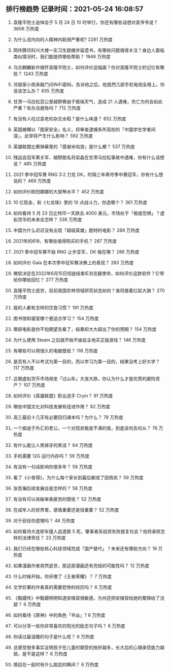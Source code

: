 
## 排行榜趋势 记录时间：2021-05-24 16:08:57
  
  1. 袁隆平院士追悼会于 5 月 24 日 10 时举行，你还有哪些话想对袁爷爷说？ 3606 万热度
    
  2. 为什么说内向的人精神内耗很严重呢? 2281 万热度
    
  3. 网传腾讯科兴大楼一实习生跳楼并留遗书，有哪些问题值得关注？身边人面临类似情况时，我们能提供哪些帮助？ 1948 万热度
    
  4. 乌合麒麟新作缅怀袁隆平院士，如何评价这幅画？你对袁隆平院士的记忆有哪些？ 1243 万热度
    
  5. 邻居家小孩来敲门问WiFi密码，告诉他之后，他竟然几部手机电视全用上。你说该怎么办？ 835 万热度
    
  6. 甘肃一马拉松百公里越野赛由于极端天气，造成 21 人遇难，伤亡为何会如此严重？有办法避免吗？ 712 万热度
    
  7. 有没有人吃过袁老的杂交水稻？是什么味道？ 652 万热度
    
  8. 英国被曝以「国家安全」名义，将审查逮捕多所高校的「中国学生学者间谍」，此举将产生什么影响？ 592 万热度
    
  9. 英雄联盟比赛弹幕里的「感谢米哈游」是什么梗？ 537 万热度
    
  10. 残运会冠军黄关军、越野跑名将梁晶在甘肃马拉松事故中遇难，你有什么话想说？ 485 万热度
    
  11. 2021 季中冠军赛 RNG 3:2 力克 DK，时隔三年再夺季中赛冠军，你有什么想说的？ 469 万热度
    
  12. 如何评价欧阳娜娜的大提琴水平？ 452 万热度
    
  13. 10 亿现金，和《七龙珠》里的 10 点战斗力，你选哪个？ 361 万热度
    
  14. 如何看待 5 月 23 日比特币一天跌去 4000 美元，市场处于「极度恐惧」？虚拟货币的未来会怎样？ 338 万热度
    
  15. 中国为什么迟迟没有出现「超级英雄」题材的电影？ 289 万热度
    
  16. 2021年的618，有哪些值得购买的手机？ 287 万热度
    
  17. 2021 季中冠军赛不敌 RNG 止步亚军，DK 输在哪？ 286 万热度
    
  18. 如何评价 Gala 在本次季中冠军赛决赛上的表现？ 283 万热度
    
  19. 微软决定在2022年6月15日彻底结束IE浏览器使命，如何评价这款软件？它带给你哪些回忆？ 277 万热度
    
  20. 袁隆平院士逝世，目前我国农林领域研究状态如何？谁将接着扛起大旗？ 270 万热度
    
  21. 瘦的人都有怎样的饮食习惯？ 191 万热度
    
  22. 图书馆和寝室哪个更适合学习？ 154 万热度
    
  23. 哪部电影是你不抱期望去看了，结果却大大超出了你的预期？ 154 万热度
    
  24. 为什么使用 Steam 之后就开始不由自主地买正版游戏？ 146 万热度
    
  25. 有哪些可以用很久的电脑壁纸？ 118 万热度
    
  26. 是否有人不以考试为第一目的，而以学习为第一目的，结果没考上好大学？ 117 万热度
    
  27. 近期虚拟货币市场频坐「过山车」大涨大跌，你认为什么才是优质的避险资产？ 107 万热度
    
  28. 如何评价《英雄联盟》职业选手 Cryin？ 91 万热度
    
  29. 哪些中国文化对科技发展有促进作用？ 82 万热度
    
  30. 高三最后十几天有必要回归课本吗？为什么？ 78 万热度
    
  31. 一个痴迷于外汇的老公，一个对现状极度不满的我，到底该何去何从？ 76 万热度
    
  32. 有什么能让人笑掉牙的笑话？ 64 万热度
    
  33. 手机需要 12G 运行内存吗？ 59 万热度
    
  34. 有没有一句话影响你很多年？ 59 万热度
    
  35. 看了《小舍得》，为什么每个家长到最后都成了田雨岚？ 59 万热度
    
  36. 张哲瀚后续发展会是怎样的？ 58 万热度
    
  37. 有没有可以突破审美疲劳的壁纸？ 52 万热度
    
  38. 在成年人的世界里，感情重要还是钱重要？ 52 万热度
    
  39. 对于前任你遗憾吗？ 48 万热度
    
  40. 如何看待大连轿车撞人逃逸致 5 死，肇事者系投资失败报复社会？他将承担怎样的法律责任？ 23 万热度
    
  41. 我们已经在哪些核心科技领域完成「国产替代」？未来还有哪些方向？ 19 万热度
    
  42. 如果漫画作者突然逝世，那这部漫画还有完结的可能性吗？ 12 万热度
    
  43. 什么时候开始，你厌倦了《王者荣耀》？ 7 万热度
    
  44. 文学巨著的作者真的需要悲惨的经历吗？ 6 万热度
    
  45. 《甄嬛传》中甄嬛明明知道安陵容很敏感，为何还把安陵容给她的蜀锦给了浣碧？ 6 万热度
    
  46. 如何看待《原神》中的角色「辛焱」? 6 万热度
    
  47. 可以分享一些你非常喜欢的阳光的励志句子吗？ 6 万热度
    
  48. 你读过最温暖的句子是什么呢？ 6 万热度
    
  49. 总感觉很多事实证明孩子在儿童时期受的挫折越多，长大后的心理承受能力越弱，是不是这样？ 6 万热度
    
  50. 情侣在一起时有什么尴尬的瞬间？ 6 万热度
    
